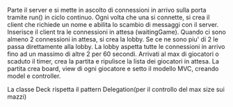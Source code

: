 Parte il server e si mette in ascolto di connessioni in arrivo sulla porta tramite run() in ciclo continuo.
Ogni volta che una si connette, si crea il client che richiede un nome e abilita lo scambio di messaggi con il server.
Inserisce il client tra le connessioni in attesa (waitingGame).
Quando ci sono almeno 2 connessioni in attesa, si crea la lobby. 
Se ce ne sono piu' di 2 le passa direttamente alla lobby.
La lobby aspetta tutte le connessioni in arrivo fino ad un massimo di altre 2 per 60 secondi.
Arrivati al max di giocatori o scaduto il timer, crea la partita e ripulisce la lista dei giocatori in attesa.
La partita crea board, view di ogni giocatore e setto il modello MVC, creando model e controller.

La classe Deck rispetta il pattern Delegation(per il controllo del max size sui mazzi)